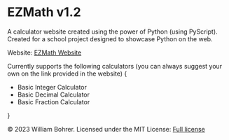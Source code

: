 # EZMath v1.2

A calculator website created using the power of Python (using PyScript). Created for a school project designed to showcase Python on the web.

Website: <a href="https://wbohrer28.github.io/ezmath/">EZMath Website</a>

Currently supports the following calculators (you can always suggest your own on the link provided in the website) {
- Basic Integer Calculator
- Basic Decimal Calculator
- Basic Fraction Calculator

}

© 2023 William Bohrer. Licensed under the MIT License: <a href="https://github.com/wbohrer28/ezmath/blob/main/LICENSE">Full license</a>
